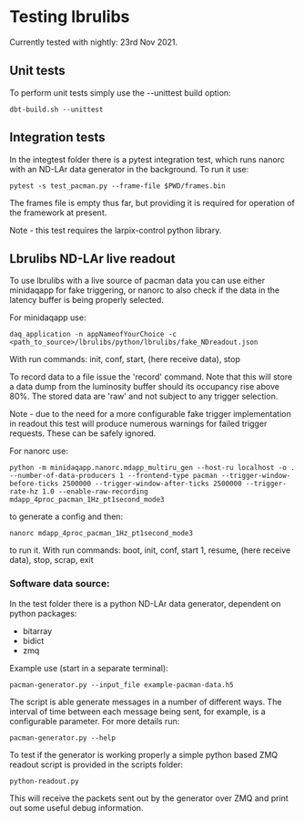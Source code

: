 # Testing lbrulibs

Currently tested with nightly: 23rd Nov 2021.

## Unit tests

To perform unit tests simply use the --unittest build option:

    dbt-build.sh --unittest

## Integration tests

In the integtest folder there is a pytest integration test, which runs nanorc with an  ND-LAr data generator in the background. To run it use:

    pytest -s test_pacman.py --frame-file $PWD/frames.bin

The frames file is empty thus far, but providing it is required for operation of the framework at present. 

Note - this test requires the larpix-control python library.

## Lbrulibs ND-LAr live readout

To use lbrulibs with a live source of pacman data you can use either minidaqapp for fake triggering, or nanorc to also check if the data in the latency buffer is being properly selected.

For minidaqapp use:

    daq_application -n appNameofYourChoice -c <path_to_source>/lbrulibs/python/lbrulibs/fake_NDreadout.json

With run commands: init, conf, start, (here receive data), stop

To record data to a file issue the 'record' command. Note that this will store a data dump from the luminosity buffer should its occupancy rise above 80%. The stored
data are 'raw' and not subject to any trigger selection.

Note - due to the need for a more configurable fake trigger implementation in readout this test will produce numerous warnings for failed trigger
requests. These can be safely ignored.


For nanorc use:

    python -m minidaqapp.nanorc.mdapp_multiru_gen --host-ru localhost -o . --number-of-data-producers 1 --frontend-type pacman --trigger-window-before-ticks 2500000 --trigger-window-after-ticks 2500000 --trigger-rate-hz 1.0 --enable-raw-recording mdapp_4proc_pacman_1Hz_pt1second_mode3

to generate a config and then:

    nanorc mdapp_4proc_pacman_1Hz_pt1second_mode3

to run it. With run commands: boot, init, conf, start 1, resume, (here receive data), stop, scrap, exit

### Software data source:

In the test folder there is a python ND-LAr data generator, dependent on python packages:
- bitarray
- bidict
- zmq

Example use (start in a separate terminal):

    pacman-generator.py --input_file example-pacman-data.h5

The script is able generate messages in a number of different ways. The interval of time between each message being sent, for example,
is a configurable parameter. For more details run:

    pacman-generator.py --help

To test if the generator is working properly a simple python based ZMQ readout script is provided in the scripts folder:

    python-readout.py

This will receive the packets sent out by the generator over ZMQ and print out some useful debug information.
